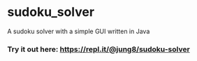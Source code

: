 # sudoku_solver
A sudoku solver with a simple GUI written in Java

### Try it out here: https://repl.it/@jung8/sudoku-solver
